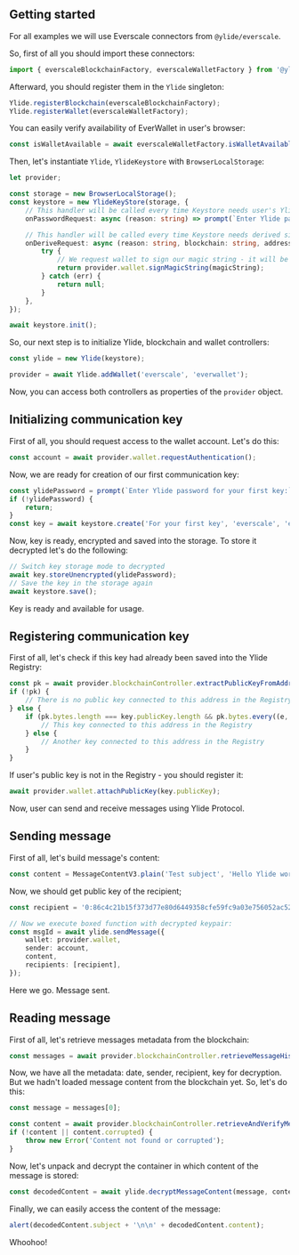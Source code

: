 ## Getting started

For all examples we will use Everscale connectors from `@ylide/everscale`.

So, first of all you should import these connectors:

```ts
import { everscaleBlockchainFactory, everscaleWalletFactory } from '@ylide/everscale';
```

Afterward, you should register them in the `Ylide` singleton:

```ts
Ylide.registerBlockchain(everscaleBlockchainFactory);
Ylide.registerWallet(everscaleWalletFactory);
```

You can easily verify availability of EverWallet in user's browser:

```ts
const isWalletAvailable = await everscaleWalletFactory.isWalletAvailable();
```

Then, let's instantiate `Ylide`, `YlideKeystore` with `BrowserLocalStorage`:

```ts
let provider;

const storage = new BrowserLocalStorage();
const keystore = new YlideKeyStore(storage, {
	// This handler will be called every time Keystore needs user's Ylide password
	onPasswordRequest: async (reason: string) => prompt(`Enter Ylide password for ${reason}:`),

	// This handler will be called every time Keystore needs derived signature of user's Ylide password
	onDeriveRequest: async (reason: string, blockchain: string, address: string, magicString: string) => {
		try {
			// We request wallet to sign our magic string - it will be used for generation of communication private key
			return provider.wallet.signMagicString(magicString);
		} catch (err) {
			return null;
		}
	},
});

await keystore.init();
```

So, our next step is to initialize Ylide, blockchain and wallet controllers:

```ts
const ylide = new Ylide(keystore);

provider = await Ylide.addWallet('everscale', 'everwallet');
```

Now, you can access both controllers as properties of the `provider` object.

## Initializing communication key

First of all, you should request access to the wallet account. Let's do this:

```ts
const account = await provider.wallet.requestAuthentication();
```

Now, we are ready for creation of our first communication key:

```ts
const ylidePassword = prompt(`Enter Ylide password for your first key:`);
if (!ylidePassword) {
	return;
}
const key = await keystore.create('For your first key', 'everscale', 'everwallet', account.address, ylidePassword);
```

Now, key is ready, encrypted and saved into the storage. To store it decrypted let's do the following:

```ts
// Switch key storage mode to decrypted
await key.storeUnencrypted(ylidePassword);
// Save the key in the storage again
await keystore.save();
```

Key is ready and available for usage.

## Registering communication key

First of all, let's check if this key had already been saved into the Ylide Registry:

```ts
const pk = await provider.blockchainController.extractPublicKeyFromAddress(account.address);
if (!pk) {
	// There is no public key connected to this address in the Registry
} else {
	if (pk.bytes.length === key.publicKey.length && pk.bytes.every((e, idx) => e === key.publicKey[idx])) {
		// This key connected to this address in the Registry
	} else {
		// Another key connected to this address in the Registry
	}
}
```

If user's public key is not in the Registry - you should register it:

```ts
await provider.wallet.attachPublicKey(key.publicKey);
```

Now, user can send and receive messages using Ylide Protocol.

## Sending message

First of all, let's build message's content:

```ts
const content = MessageContentV3.plain('Test subject', 'Hello Ylide world :)');
```

Now, we should get public key of the recipient;

```ts
const recipient = '0:86c4c21b15f373d77e80d6449358cfe59fc9a03e756052ac52258d8dd0ceb977';

// Now we execute boxed function with decrypted keypair:
const msgId = await ylide.sendMessage({
	wallet: provider.wallet,
	sender: account,
	content,
	recipients: [recipient],
});
```

Here we go. Message sent.

## Reading message

First of all, let's retrieve messages metadata from the blockchain:

```ts
const messages = await provider.blockchainController.retrieveMessageHistoryByDates(account.address);
```

Now, we have all the metadata: date, sender, recipient, key for decryption. But we hadn't loaded message content from the blockchain yet. So, let's do this:

```ts
const message = messages[0];

const content = await provider.blockchainController.retrieveAndVerifyMessageContent(message);
if (!content || content.corrupted) {
	throw new Error('Content not found or corrupted');
}
```

Now, let's unpack and decrypt the container in which content of the message is stored:

```ts
const decodedContent = await ylide.decryptMessageContent(message, content, account.address);
```

Finally, we can easily access the content of the message:

```ts
alert(decodedContent.subject + '\n\n' + decodedContent.content);
```

Whoohoo!
